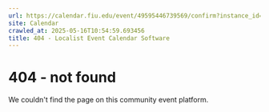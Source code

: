 ```yaml
---
url: https://calendar.fiu.edu/event/49595446739569/confirm?instance_id=49595446742643&return=https%3A%2F%2Fcalendar.fiu.edu%2Fcalendar%3Fevent_types%255B%255D%3D129753
site: Calendar
crawled_at: 2025-05-16T10:54:59.693456
title: 404 - Localist Event Calendar Software
---
```


# 404 - not found
We couldn't find the page on this community event platform.
